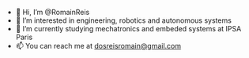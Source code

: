 - 👋 Hi, I’m @RomainReis
- 👀 I’m interested in engineering, robotics and autonomous systems
- 🌱 I’m currently studying mechatronics and embeded systems at IPSA Paris
- 📫 You can reach me at dosreisromain@gmail.com

<!---
RomainReis/RomainReis is a ✨ special ✨ repository because its `README.md` (this file) appears on your GitHub profile.
You can click the Preview link to take a look at your changes.
--->
